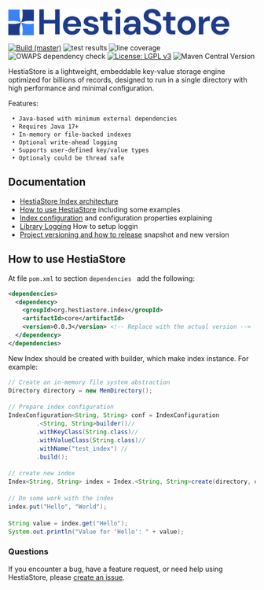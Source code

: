![HestiaStore logo](./images/logo.png)

[![Build (master)](https://github.com/jajir/HestiaStore/actions/workflows/maven.yml/badge.svg?branch=master)](https://github.com/jajir/HestiaStore/actions/workflows/maven.yml?query=branch%3Amain)
![test results](https://gist.githubusercontent.com/jajir/a613341fb9d9d0c6a426b42a714700b7/raw/badge-main.svg)
![line coverage](https://gist.githubusercontent.com/jajir/a613341fb9d9d0c6a426b42a714700b7/raw/jacoco-badge-main.svg)
![OWAPS dependency check](https://gist.githubusercontent.com/jajir/a613341fb9d9d0c6a426b42a714700b7/raw/badge-owasp-main.svg)
[![License: LGPL v3](https://img.shields.io/badge/License-LGPL%20v3-blue.svg)](https://www.gnu.org/licenses/lgpl-3.0)
![Maven Central Version](https://img.shields.io/maven-central/v/org.hestiastore.index/core)


HestiaStore is a lightweight, embeddable key-value storage engine optimized for billions of records, designed to run in a single directory with high performance and minimal configuration.

Features:

```
 • Java-based with minimum external dependencies
 • Requires Java 17+
 • In-memory or file-backed indexes
 • Optional write-ahead logging
 • Supports user-defined key/value types
 • Optionaly could be thread safe
```

## Documentation

* [HestiaStore Index architecture](https://jajir.github.io/HestiaStore/architecture/)
* [How to use HestiaStore](https://jajir.github.io/HestiaStore/how-to-use-index/) including some examples
* [Index configuration](https://jajir.github.io/HestiaStore/configuration/) and configuration properties explaining
* [Library Logging](https://jajir.github.io/HestiaStore/logging/) How to setup loggin
* [Project versioning and how to release](https://jajir.github.io/HestiaStore/release/) snapshot and new version

<!--
* [Segment implementation details](segment.md)
-->

## How to use HestiaStore

At file `pom.xml` to section `dependencies ` add the following:

```xml
<dependencies>
  <dependency>
    <groupId>org.hestiastore.index</groupId>
    <artifactId>core</artifactId>
    <version>0.0.3</version> <!-- Replace with the actual version -->
  </dependency>
</dependencies>
```

New Index should be created with builder, which make index instance. For example:


```java
// Create an in-memory file system abstraction
Directory directory = new MemDirectory();

// Prepare index configuration
IndexConfiguration<String, String> conf = IndexConfiguration
        .<String, String>builder()//
        .withKeyClass(String.class)//
        .withValueClass(String.class)//
        .withName("test_index") //
        .build();

// create new index
Index<String, String> index = Index.<String, String>create(directory, conf);

// Do some work with the index
index.put("Hello", "World");

String value = index.get("Hello");
System.out.println("Value for 'Hello': " + value);
```

### Questions

If you encounter a bug, have a feature request, or need help using HestiaStore, please [create an issue](https://github.com/jajir/HestiaStore/issues).
